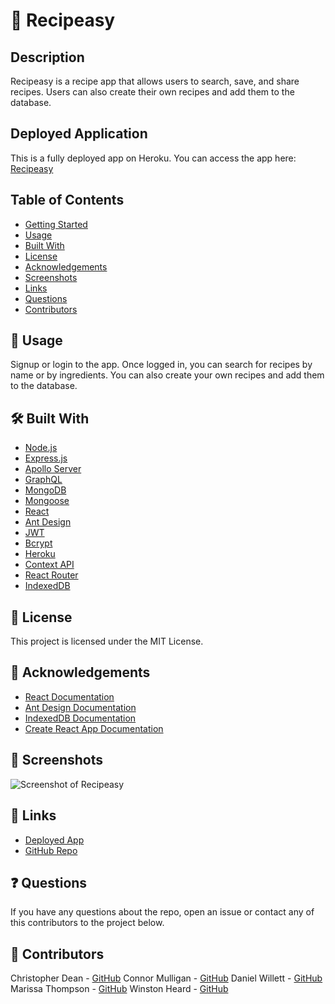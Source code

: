 # 🍲 Recipeasy

## Description

Recipeasy is a recipe app that allows users to search, save, and share recipes. Users can also create their own recipes and add them to the database.

## Deployed Application
This is a fully deployed app on Heroku. You can access the app here: [Recipeasy](https://recipeasy-cookbook.herokuapp.com/)

## Table of Contents

- [Getting Started](#getting-started)
- [Usage](#usage)
- [Built With](#built-with)
- [License](#license)
- [Acknowledgements](#acknowledgements)
- [Screenshots](#screenshots)
- [Links](#links)
- [Questions](#questions)
- [Contributors](#contributors)


## 📖 Usage

Signup or login to the app. Once logged in, you can search for recipes by name or by ingredients. You can also create your own recipes and add them to the database.

## 🛠️ Built With

- [Node.js](https://nodejs.org/en/)
- [Express.js](https://expressjs.com/)
- [Apollo Server](https://www.apollographql.com/docs/apollo-server/)
- [GraphQL](https://graphql.org/)
- [MongoDB](https://www.mongodb.com/)
- [Mongoose](https://mongoosejs.com/)
- [React](https://reactjs.org/)
- [Ant Design](https://ant.design/)
- [JWT](https://jwt.io/)
- [Bcrypt](https://www.npmjs.com/package/bcrypt)
- [Heroku](https://www.heroku.com/)
- [Context API](https://reactjs.org/docs/context.html)
- [React Router](https://reactrouter.com/)
- [IndexedDB](https://developer.mozilla.org/en-US/docs/Web/API/IndexedDB_API)

## 📜 License

This project is licensed under the MIT License.

## 🙏 Acknowledgements

- [React Documentation](https://reactjs.org/docs/getting-started.html)
- [Ant Design Documentation](https://ant.design/docs/react/introduce)
- [IndexedDB Documentation](https://developer.mozilla.org/en-US/docs/Web/API/IndexedDB_API)
- [Create React App Documentation](https://create-react-app.dev/docs/getting-started/)

## 📸 Screenshots

![Screenshot of Recipeasy](./client/public/images/recipeasy-screenshot.png)

## 🔗 Links

- [Deployed App](https://recipeasy-app.herokuapp.com/)
- [GitHub Repo](https://github.com/cjmugs1/recipeasy/)

## ❓ Questions

If you have any questions about the repo, open an issue or contact any of this contributors to the project below.

## 👥 Contributors
Christopher Dean - [GitHub](github.com/coderchrisdean)
Connor Mulligan - [GitHub](github.com/cjmugs1)
Daniel Willett - [GitHub](github.com/danwillett)
Marissa Thompson - [GitHub](github.com/*****)
Winston Heard - [GitHub](github.com/*****)
